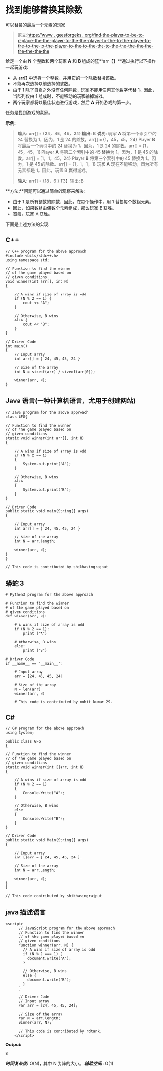 # 找到能够替换其除数

可以替换的最后一个元素的玩家

> 原文:[https://www . geesforgeks . org/find-the-player-to-be-to-replace-the-the-player-to-the-the-player-to-the-to-the-player-to-the-to-the-to-the-player-to-the-to-the-the-to-the-the-the-the-the-the-the-the-the](https://www.geeksforgeeks.org/find-the-player-to-be-able-to-replace-the-last-element-that-can-be-replaced-by-its-divisors/)

给定一个由 **N** 个整数和两个玩家 **A** 和 **B** 组成的[阵](https://www.geeksforgeeks.org/array-data-structure/)**arr【】**通过执行以下操作一起玩游戏:

*   从 **arr[]** 中选择一个整数，并用它的一个除数替换该数。
*   不能再次选择以前选择的整数。
*   由于 1 除了自身之外没有任何除数，玩家不能用任何其他数字代替 1。因此，当阵列仅由 **1** 组成时，不能移动的玩家输掉游戏。
*   两个玩家都将以最佳状态进行游戏，然后 **A** 开始游戏的第一步。

任务是找到游戏的赢家。

**示例:**

> **输入:** arr[] = {24，45，45，24}
> **输出:** B
> **说明:**
> 玩家 **A** 将第一个索引中的 24 替换为 1。因为，1 是 24 的除数。arr[] = {1，45，45，24}
> Player **B** 将最后一个索引中的 24 替换为 1。因为，1 是 24 的除数。arr[] = {1，45，45，1}
> Player **A** 将第二个索引中的 45 替换为 1。因为，1 是 45 的除数。arr[] = {1，1，45，24}
> Player **B** 将第三个索引中的 45 替换为 1。因为，1 是 45 的除数。arr[] = {1，1，1，1}
> 玩家 **A** 现在不能移动，因为所有元素都是 1。因此，玩家 B 赢得游戏。
> 
> **输入:** arr[] = {18，6 }
> T3】输出: B

**方法:**问题可以通过简单的观察来解决:

*   由于 1 是所有整数的除数，因此，在每个操作中，用 1 替换每个数组元素。
*   因此，如果数组由偶数个元素组成，那么玩家 B 获胜。
*   否则，玩家 A 获胜。

下面是上述方法的实现:

## C++

```
// C++ program for the above approach
#include <bits/stdc++.h>
using namespace std;

// Function to find the winner
// of the game played based on
// given conditions
void winner(int arr[], int N)
{

    // A wins if size of array is odd
    if (N % 2 == 1) {
        cout << "A";
    }

    // Otherwise, B wins
    else {
        cout << "B";
    }
}

// Driver Code
int main()
{
    // Input array
    int arr[] = { 24, 45, 45, 24 };

    // Size of the array
    int N = sizeof(arr) / sizeof(arr[0]);

    winner(arr, N);
}
```

## Java 语言(一种计算机语言，尤用于创建网站)

```
// Java program for the above approach
class GFG{

// Function to find the winner
// of the game played based on
// given conditions
static void winner(int arr[], int N)
{

    // A wins if size of array is odd
    if (N % 2 == 1)
    {
        System.out.print("A");
    }

    // Otherwise, B wins
    else
    {
        System.out.print("B");
    }
}

// Driver Code
public static void main(String[] args)
{

    // Input array
    int arr[] = { 24, 45, 45, 24 };

    // Size of the array
    int N = arr.length;

    winner(arr, N);
}
}

// This code is contributed by shikhasingrajput
```

## 蟒蛇 3

```
# Python3 program for the above approach

# Function to find the winner
# of the game played based on
# given conditions
def winner(arr, N):

    # A wins if size of array is odd
    if (N % 2 == 1):
        print ("A")

    # Otherwise, B wins
    else:
        print ("B")

# Driver Code
if __name__ == '__main__':

    # Input array
    arr = [24, 45, 45, 24]

    # Size of the array
    N = len(arr)
    winner(arr, N)

    # This code is contributed by mohit kumar 29.
```

## C#

```
// C# program for the above approach
using System;

public class GFG
{

// Function to find the winner
// of the game played based on
// given conditions
static void winner(int []arr, int N)
{

    // A wins if size of array is odd
    if (N % 2 == 1)
    {
        Console.Write("A");
    }

    // Otherwise, B wins
    else
    {
        Console.Write("B");
    }
}

// Driver Code
public static void Main(String[] args)
{

    // Input array
    int []arr = { 24, 45, 45, 24 };

    // Size of the array
    int N = arr.Length;

    winner(arr, N);
}
}

// This code contributed by shikhasingrajput
```

## java 描述语言

```
<script>
      // JavaScript program for the above approach
      // Function to find the winner
      // of the game played based on
      // given conditions
      function winner(arr, N) {
        // A wins if size of array is odd
        if (N % 2 === 1) {
          document.write("A");
        }

        // Otherwise, B wins
        else {
          document.write("B");
        }
      }

      // Driver Code
      // Input array
      var arr = [24, 45, 45, 24];

      // Size of the array
      var N = arr.length;
      winner(arr, N);

      // This code is contributed by rdtank.
    </script>
```

**Output:** 

```
B
```

***时间复杂度:*** O(N)，其中 N 为阵的大小。
***辅助空间*** : O(1)